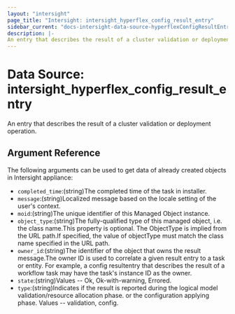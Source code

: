 ```yaml
---
layout: "intersight"
page_title: "Intersight: intersight_hyperflex_config_result_entry"
sidebar_current: "docs-intersight-data-source-hyperflexConfigResultEntry"
description: |-
An entry that describes the result of a cluster validation or deployment operation.
---
```


# Data Source: intersight_hyperflex_config_result_entry
An entry that describes the result of a cluster validation or deployment operation.
## Argument Reference
The following arguments can be used to get data of already created objects in Intersight appliance:
* `completed_time`:(string)The completed time of the task in installer.
* `message`:(string)Localized message based on the locale setting of the user's context.
* `moid`:(string)The unique identifier of this Managed Object instance.
* `object_type`:(string)The fully-qualified type of this managed object, i.e. the class name.This property is optional. The ObjectType is implied from the URL path.If specified, the value of objectType must match the class name specified in the URL path.
* `owner_id`:(string)The identifier of the object that owns the result message.The owner ID is used to correlate a given result entry to a task or entity. For example, a config resultentry that describes the result of a workflow task may have the task's instance ID as the owner.
* `state`:(string)Values  -- Ok, Ok-with-warning, Errored.
* `type`:(string)Indicates if the result is reported during the logical model validation/resource allocation phase. or the configuration applying phase. Values -- validation, config.
